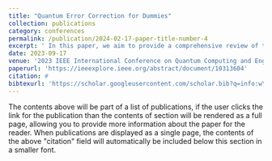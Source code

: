 ```yaml
---
title: "Quantum Error Correction for Dummies"
collection: publications
category: conferences
permalink: /publication/2024-02-17-paper-title-number-4
excerpt: ' In this paper, we aim to provide a comprehensive review of the historical context, current state, and future prospects of Quantum Error Correction, tailored to cater to computer scientists with limited familiarity with quantum physics and its associated mathematical concepts.'
date: 2023-09-17
venue: '2023 IEEE International Conference on Quantum Computing and Engineering (QCE)'
paperurl: 'https://ieeexplore.ieee.org/abstract/document/10313604'
citation: #
bibtexurl: 'https://scholar.googleusercontent.com/scholar.bib?q=info:wYwk-fuc4X4J:scholar.google.com/&output=citation&scisdr=CgKFhUIOEIuy7qKHZvI:AAZF9b8AAAAAaBWBfvJbl10sqGBEi4M2cheK7K4&scisig=AAZF9b8AAAAAaBWBfmIwqfspqhY4RGXA2XY_NEI&scisf=4&ct=citation&cd=-1&hl=en'
---
```


The contents above will be part of a list of publications, if the user clicks the link for the publication than the contents of section will be rendered as a full page, allowing you to provide more information about the paper for the reader. When publications are displayed as a single page, the contents of the above "citation" field will automatically be included below this section in a smaller font.
